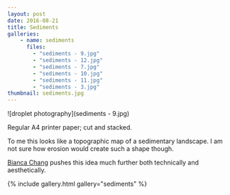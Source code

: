 ```yaml
---
layout: post
date: 2016-08-21
title: Sediments
galleries:
    - name: sediments
      files:
        - "sediments - 9.jpg"
        - "sediments - 12.jpg"
        - "sediments - 7.jpg"
        - "sediments - 10.jpg"
        - "sediments - 11.jpg"
        - "sediments - 3.jpg"
thumbnail: sediments.jpg
---
```


![droplet photography](sediments - 9.jpg)

Regular A4 printer paper; cut and stacked.

To me this looks like a topographic map of a sedimentary landscape. I am not sure
how erosion would create such a shape though.

[Bianca Chang](http://biancachang.com/) pushes this idea much further both technically
and aesthetically.

{% include gallery.html gallery="sediments" %}
